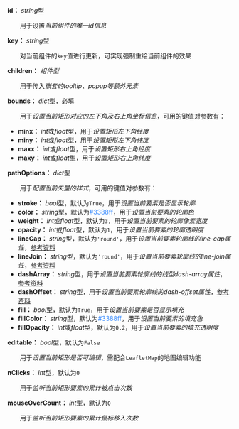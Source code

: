 **id：** *string*型

　　用于设置*当前组件的唯一id信息*

**key：** *string*型

　　对当前组件的`key`值进行更新，可实现强制重绘当前组件的效果

**children：** *组件型*

　　用于传入*嵌套的tooltip、popup等额外元素*

**bounds：** *dict*型，必填

　　用于*设置当前矩形对应的左下角及右上角坐标信息*，可用的键值对参数有：

- **minx：** *int*或*float*型，用于*设置矩形左下角经度*
- **miny：** *int*或*float*型，用于*设置矩形左下角纬度*
- **maxx：** *int*或*float*型，用于*设置矩形右上角经度*
- **maxy：** *int*或*float*型，用于*设置矩形右上角纬度*

**pathOptions：** *dict*型

　　用于*配置当前矢量的样式*，可用的键值对参数有：

- **stroke：** *bool*型，默认为`True`，用于*设置当前要素是否显示轮廓*
- **color：** *string*型，默认为<font style="color: #3388ff;">#3388ff</font>，用于*设置当前要素的轮廓色*
- **weight：** *int*或*float*型，默认为`3`，用于*设置当前要素的轮廓像素宽度*
- **opacity：** *int*或*float*型，默认为`1`，用于*设置当前要素的轮廓透明度*
- **lineCap：** *string*型，默认为`'round'`，用于*设置当前要素轮廓线的line-cap属性*，[参考资料](https://developer.mozilla.org/zh-CN/docs/Web/SVG/Attribute/stroke-linecap)
- **lineJoin：** *string*型，默认为`'round'`，用于*设置当前要素轮廓线的line-join属性*，[参考资料](https://developer.mozilla.org/zh-CN/docs/Web/SVG/Attribute/stroke-linejoin)
- **dashArray：** *string*型，用于*设置当前要素轮廓线的线型dash-array属性*，[参考资料](https://developer.mozilla.org/zh-CN/docs/Web/SVG/Attribute/stroke-dasharray)
- **dashOffset：** *string*型，用于*设置当前要素轮廓线的dash-offset属性*，[参考资料](https://developer.mozilla.org/zh-CN/docs/Web/SVG/Attribute/stroke-dashoffset)
- **fill：** *bool*型，默认为`True`，用于*设置当前要素是否显示填充*
- **fillColor：** *string*型，默认为<font style="color: #3388ff;">#3388ff</font>，用于*设置当前要素的填充色*
- **fillOpacity：** *int*或*float*型，默认为`0.2`，用于*设置当前要素的填充透明度*

**editable：** *bool*型，默认为`False`

　　用于*设置当前矩形是否可编辑*，需配合`LeafletMap`的地图编辑功能

**nClicks：** *int*型，默认为`0`

　　用于*监听当前矩形要素的累计被点击次数*

**mouseOverCount：** *int*型，默认为`0`

　　用于*监听当前矩形要素的累计鼠标移入次数*

